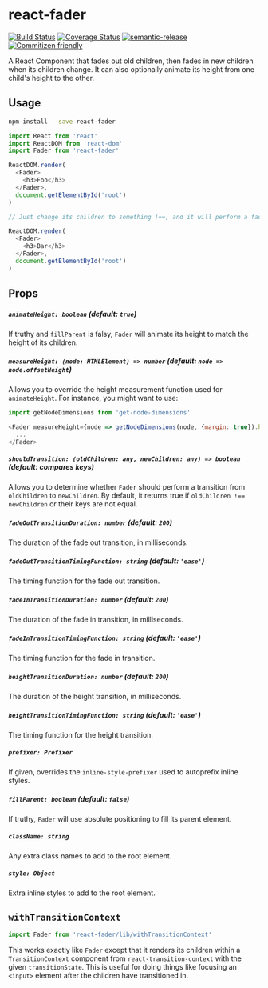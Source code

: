 # react-fader

[![Build Status](https://travis-ci.org/jcoreio/react-fader.svg?branch=master)](https://travis-ci.org/jcoreio/react-fader)
[![Coverage Status](https://coveralls.io/repos/github/jcoreio/react-fader/badge.svg?branch=master)](https://coveralls.io/github/jcoreio/react-fader?branch=master)
[![semantic-release](https://img.shields.io/badge/%20%20%F0%9F%93%A6%F0%9F%9A%80-semantic--release-e10079.svg)](https://github.com/semantic-release/semantic-release)
[![Commitizen friendly](https://img.shields.io/badge/commitizen-friendly-brightgreen.svg)](http://commitizen.github.io/cz-cli/)

A React Component that fades out old children, then fades in new children when its children change.
It can also optionally animate its height from one child's height to the other.

## Usage

```sh
npm install --save react-fader
```

```js
import React from 'react'
import ReactDOM from 'react-dom'
import Fader from 'react-fader'

ReactDOM.render(
  <Fader>
    <h3>Foo</h3>
  </Fader>,
  document.getElementById('root')
)

// Just change its children to something !==, and it will perform a fade transition.

ReactDOM.render(
  <Fader>
    <h3>Bar</h3>
  </Fader>,
  document.getElementById('root')
)
```

## Props

##### `animateHeight: boolean` (default: `true`)

If truthy and `fillParent` is falsy, `Fader` will animate its height to match the height of its children.

##### `measureHeight: (node: HTMLElement) => number` (default: `node => node.offsetHeight`)

Allows you to override the height measurement function used for `animateHeight`.  For instance, you might want to use:
```js
import getNodeDimensions from 'get-node-dimensions'

<Fader measureHeight={node => getNodeDimensions(node, {margin: true}).height} ...>
  ...
</Fader>
```

##### `shouldTransition: (oldChildren: any, newChildren: any) => boolean` (default: compares keys)

Allows you to determine whether `Fader` should perform a transition from `oldChildren` to `newChildren`.  By default,
it returns true if `oldChildren !== newChildren` or their keys are not equal.

##### `fadeOutTransitionDuration: number` (default: `200`)

The duration of the fade out transition, in milliseconds.

##### `fadeOutTransitionTimingFunction: string` (default: `'ease'`)

The timing function for the fade out transition.

##### `fadeInTransitionDuration: number` (default: `200`)

The duration of the fade in transition, in milliseconds.

##### `fadeInTransitionTimingFunction: string` (default: `'ease'`)

The timing function for the fade in transition.

##### `heightTransitionDuration: number` (default: `200`)

The duration of the height transition, in milliseconds.

##### `heightTransitionTimingFunction: string` (default: `'ease'`)

The timing function for the height transition.

##### `prefixer: Prefixer`

If given, overrides the `inline-style-prefixer` used to autoprefix inline styles.

##### `fillParent: boolean` (default: `false`)

If truthy, `Fader` will use absolute positioning to fill its parent element.

##### `className: string`

Any extra class names to add to the root element.

##### `style: Object`

Extra inline styles to add to the root element.

## `withTransitionContext`

```js
import Fader from 'react-fader/lib/withTransitionContext'
```

This works exactly like `Fader` except that it renders its children within a `TransitionContext` component from
`react-transition-context` with the given `transitionState`.  This is useful for doing things like focusing an `<input>`
element after the children have transitioned in.


